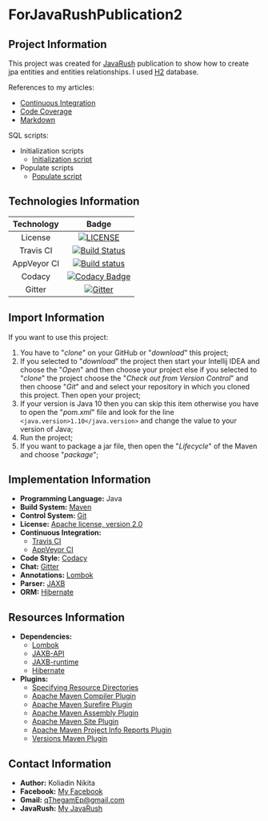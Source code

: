 # ForJavaRushPublication2

## Project Information
This project was created for [JavaRush](https://javarush.ru/) publication to show how to create jpa entities and entities relationships. I used [H2](http://www.h2database.com/html/main.html) database.

References to my articles:
* [Continuous Integration](https://javarush.ru/groups/posts/594-continuous-integration)
* [Code Coverage](https://javarush.ru/groups/posts/602-codecov)
* [Markdown](https://javarush.ru/groups/posts/612-markdown)

SQL scripts:
* Initialization scripts
    * [Initialization script](src/main/resources/db/initDB.sql)
* Populate scripts
    * [Populate script](src/main/resources/populateDB.sql)

## Technologies Information
| Technology     | Badge |
|:--------------:|:-----:|
| License        | [![LICENSE](https://img.shields.io/badge/LICENSE-Apache%202.0-blue.svg)](LICENSE) |
| Travis CI      | [![Build Status](https://travis-ci.org/qThegamEp/ForJavaRushPublication2.svg?branch=master)](https://travis-ci.org/qThegamEp/ForJavaRushPublication2) |
| AppVeyor CI    | [![Build status](https://ci.appveyor.com/api/projects/status/j5pkkjxsoygt6455/branch/master?svg=true)](https://ci.appveyor.com/project/qThegamEp/forjavarushpublication2/branch/master) |
| Codacy         | [![Codacy Badge](https://api.codacy.com/project/badge/Grade/66775034faf740e8bb1b7c41897366a6)](https://www.codacy.com/app/qThegamEp/ForJavaRushPublication2?utm_source=github.com&amp;utm_medium=referral&amp;utm_content=qThegamEp/ForJavaRushPublication2&amp;utm_campaign=Badge_Grade) |
| Gitter         | [![Gitter](https://badges.gitter.im/qThegamEp/ForJavaRushPublication2.svg)](https://gitter.im/qThegamEp/ForJavaRushPublication2?utm_source=badge&utm_medium=badge&utm_campaign=pr-badge) |

## Import Information
If you want to use this project:
1. You have to "*clone*" on your GitHub or "*download*" this project;
2. If you selected to "*download*" the project then start your Intellij IDEA and choose the "*Open*" and then choose your project else if you selected to "*clone*" the project choose the "*Check out from Version Control*" and then choose "*Git*" and and select your repository in which you cloned this project. Then open your project;
3. If your version is Java 10 then you can skip this item otherwise you have to open the "*pom.xml*" file and look for the line `<java.version>1.10</java.version>` and change the value to your version of Java;
4. Run the project;
5. If you want to package a jar file, then open the "*Lifecycle*" of the Maven and choose "*package*";

## Implementation Information
* **Programming Language:** Java
* **Build System:** [Maven](https://maven.apache.org/)
* **Control System:** [Git](https://git-scm.com/)
* **License:** [Apache license, version 2.0](http://www.apache.org/licenses/LICENSE-2.0)
* **Continuous Integration:**
    * [Travis CI](https://travis-ci.org/)
    * [AppVeyor CI](https://ci.appveyor.com)
* **Code Style:** [Codacy](https://www.codacy.com/)
* **Chat:** [Gitter](https://gitter.im/)
* **Annotations:** [Lombok](https://projectlombok.org/)
* **Parser:** [JAXB](https://docs.oracle.com/javase/tutorial/jaxb/)
* **ORM:** [Hibernate](http://hibernate.org/)

## Resources Information
* **Dependencies:**
	* [Lombok](https://mvnrepository.com/artifact/org.projectlombok/lombok)
    * [JAXB-API](https://mvnrepository.com/artifact/javax.xml.bind/jaxb-api)
    * [JAXB-runtime](https://mvnrepository.com/artifact/org.glassfish.jaxb/jaxb-runtime)
    * [Hibernate](https://mvnrepository.com/artifact/org.hibernate/hibernate-core)
* **Plugins:**
    * [Specifying Resource Directories](https://maven.apache.org/plugins/maven-resources-plugin/examples/resource-directory.html)
    * [Apache Maven Compiler Plugin](https://maven.apache.org/plugins/maven-compiler-plugin/)
    * [Apache Maven Surefire Plugin](https://maven.apache.org/components/surefire/maven-surefire-plugin/)
    * [Apache Maven Assembly Plugin](http://maven.apache.org/plugins/maven-assembly-plugin/)
    * [Apache Maven Site Plugin](https://maven.apache.org/plugins/maven-site-plugin/)
    * [Apache Maven Project Info Reports Plugin](https://maven.apache.org/plugins/maven-project-info-reports-plugin/)
    * [Versions Maven Plugin](http://www.mojohaus.org/versions-maven-plugin/)

## Contact Information
* **Author:** Koliadin Nikita
* **Facebook:** [My Facebook](https://www.facebook.com/koliadin.nikita)
* **Gmail:** qThegamEp@gmail.com
* **JavaRush:** [My JavaRush](https://javarush.ru/users/1324097)

